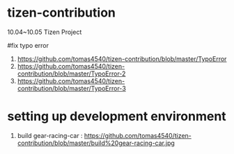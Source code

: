# tizen-contribution
10.04~10.05 Tizen Project

#fix typo error

1. https://github.com/tomas4540/tizen-contribution/blob/master/TypoError
2. https://github.com/tomas4540/tizen-contribution/blob/master/TypoError-2
3. https://github.com/tomas4540/tizen-contribution/blob/master/TypoError-3

# setting up development environment

1. build gear-racing-car : https://github.com/tomas4540/tizen-contribution/blob/master/build%20gear-racing-car.jpg
